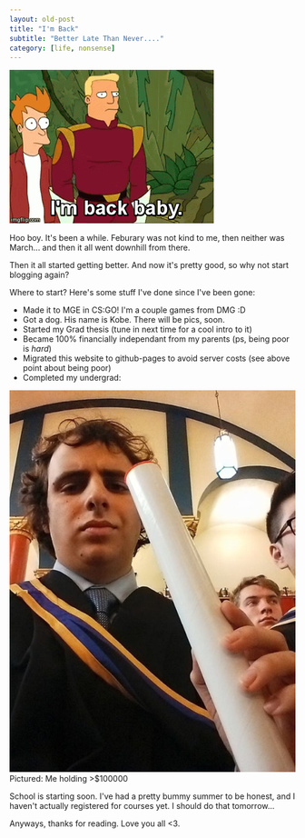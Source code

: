 ```yaml
---
layout: old-post
title: "I'm Back"
subtitle: "Better Late Than Never...."
category: [life, nonsense]
---
```


<p class="img-text">
  <img src="/assets/img/posts/old/img/2015Aug/imback.gif" title="Shut up baby, I know it!">
</p>

Hoo boy. It's been a while. Feburary was not kind to me, then neither was March... and then it all went downhill from there.

Then it all started getting better. And now it's pretty good, so why not start blogging again?

Where to start? Here's some stuff I've done since I've been gone:


- Made it to MGE in CS:GO! I'm a couple games from DMG :D
- Got a dog. His name is Kobe. There will be pics, soon. 
- Started my Grad thesis (tune in next time for a cool intro to it)
- Became 100% financially independant from my parents (ps, being poor is *hard*)
- Migrated this website to github-pages to avoid server costs (see above point about being poor)
- Completed my undergrad:

<p class="img-text">  
	<img src="/assets/img/posts/old/img/2015Aug/grad.jpg" title="Money well spent.">
 	Pictured: Me holding >$100000
</p>

School is starting soon. I've had a pretty bummy summer to be honest, and I haven't actually registered for courses yet. I should do that tomorrow...

Anyways, thanks for reading. Love you all <3.

